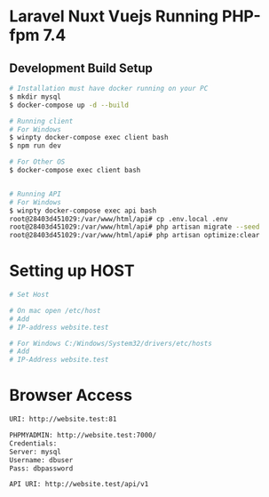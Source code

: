 # Laravel Nuxt Vuejs Running PHP-fpm 7.4

## Development Build Setup

```bash
# Installation must have docker running on your PC
$ mkdir mysql
$ docker-compose up -d --build

# Running client 
# For Windows  
$ winpty docker-compose exec client bash
$ npm run dev

# For Other OS
$ docker-compose exec client bash


# Running API
# For Windows
$ winpty docker-compose exec api bash
root@28403d451029:/var/www/html/api# cp .env.local .env
root@28403d451029:/var/www/html/api# php artisan migrate --seed
root@28403d451029:/var/www/html/api# php artisan optimize:clear

```

# Setting up HOST

```bash
# Set Host

# On mac open /etc/host
# Add 
# IP-address website.test

# For Windows C:/Windows/System32/drivers/etc/hosts
# Add 
# IP-Address website.test

```

# Browser Access

```bash
URI: http://website.test:81

PHPMYADMIN: http://website.test:7000/
Credentials: 
Server: mysql
Username: dbuser
Pass: dbpassword

API URI: http://website.test/api/v1
```